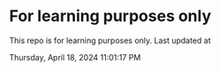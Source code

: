 # For learning purposes only
This repo is for learning purposes only.
Last updated at

Thursday, April 18, 2024 11:01:17 PM

